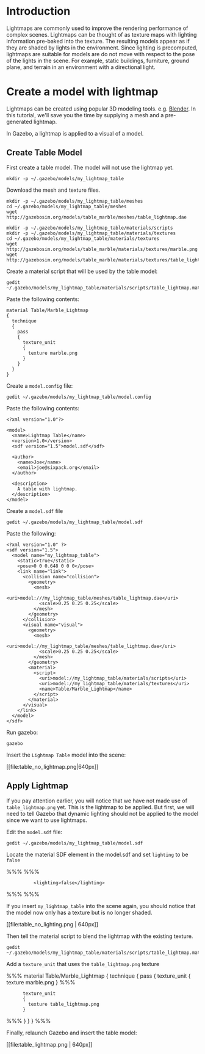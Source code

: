 # Introduction

Lightmaps are commonly used to improve the rendering performance of complex scenes. Lightmaps can be thought of as texture maps with lighting information pre-baked into the texture. The resulting models appear as if they are shaded by lights in the environment. Since lighting is precomputed, lightmaps are suitable for models are do not move with respect to the pose of the lights in the scene. For example, static buildings, furniture, ground plane, and terrain in an environment with a directional light.

# Create a model with lightmap

Lightmaps can be created using popular 3D modeling tools. e.g. [Blender](https://www.blender.org/manual/render/blender_render/bake.html). In this tutorial, we'll save you the time by supplying a mesh and a pre-generated lightmap.

In Gazebo, a lightmap is applied to a visual of a model.

## Create Table Model

First create a table model. The model will not use the lightmap yet.

~~~
mkdir -p ~/.gazebo/models/my_lightmap_table
~~~


Download the mesh and texture files.

~~~
mkdir -p ~/.gazebo/models/my_lightmap_table/meshes
cd ~/.gazebo/models/my_lightmap_table/meshes
wget http://gazebosim.org/models/table_marble/meshes/table_lightmap.dae
~~~

~~~
mkdir -p ~/.gazebo/models/my_lightmap_table/materials/scripts
mkdir -p ~/.gazebo/models/my_lightmap_table/materials/textures
cd ~/.gazebo/models/my_lightmap_table/materials/textures
wget http://gazebosim.org/models/table_marble/materials/textures/marble.png
wget http://gazebosim.org/models/table_marble/materials/textures/table_lightmap.png
~~~

Create a material script that will be used by the table model:

~~~
gedit ~/.gazebo/models/my_lightmap_table/materials/scripts/table_lightmap.material
~~~

Paste the following contents:

~~~
material Table/Marble_Lightmap
{
  technique
  {
    pass
    {
      texture_unit
      {
        texture marble.png
      }
    }
  }
}
~~~

Create a `model.config` file:

~~~
gedit ~/.gazebo/models/my_lightmap_table/model.config
~~~

Paste the following contents:

~~~
<?xml version="1.0"?>

<model>
  <name>Lightmap Table</name>
  <version>1.0</version>
  <sdf version="1.5">model.sdf</sdf>

  <author>
    <name>Joe</name>
    <email>joe@sixpack.org</email>
  </author>

  <description>
    A table with lightmap.
  </description>
</model>
~~~

Create a `model.sdf` file

~~~
gedit ~/.gazebo/models/my_lightmap_table/model.sdf
~~~

Paste the following:

~~~
<?xml version="1.0" ?>
<sdf version="1.5">
  <model name="my_lightmap_table">
    <static>true</static>
    <pose>0 0 0.648 0 0 0</pose>
    <link name="link">
      <collision name="collision">
        <geometry>
          <mesh>
            <uri>model:///my_lightmap_table/meshes/table_lightmap.dae</uri>
            <scale>0.25 0.25 0.25</scale>
          </mesh>
        </geometry>
      </collision>
      <visual name="visual">
        <geometry>
          <mesh>
            <uri>model://my_lightmap_table/meshes/table_lightmap.dae</uri>
            <scale>0.25 0.25 0.25</scale>
          </mesh>
        </geometry>
        <material>
          <script>
            <uri>model://my_lightmap_table/materials/scripts</uri>
            <uri>model://my_lightmap_table/materials/textures</uri>
            <name>Table/Marble_Lightmap</name>
          </script>
        </material>
      </visual>
    </link>
  </model>
</sdf>
~~~

Run gazebo:

~~~
gazebo
~~~

Insert the `Lightmap Table` model into the scene:

[[file:table_no_lightmap.png|640px]]


## Apply Lightmap

If you pay attention earlier, you will notice that we have not made use of `table_lightmap.png` yet. This is the lightmap to be applied. But first, we will need to tell Gazebo that dynamic lighting should not be applied to the model since we want to use lightmaps.

Edit the `model.sdf` file:

~~~
gedit ~/.gazebo/models/my_lightmap_table/model.sdf
~~~

Locate the material SDF element in the model.sdf and set `lighting` to be `false`

%%%
        <material>
          <script>
            <uri>model://my_lightmap_table/materials/scripts</uri>
            <uri>model://my_lightmap_table/materials/textures</uri>
            <name>Table/Marble_Lightmap</name>
          </script>
%%%
~~~
          <lighting>false</lighting>
~~~
%%%
        </material>
%%%

If you insert `my_lightmap_table` into the scene again, you should notice that the model now only has a texture but is no longer shaded.

[[file:table_no_lighting.png | 640px]]

Then tell the material script to blend the lightmap with the existing texture.

~~~
gedit ~/.gazebo/models/my_lightmap_table/materials/scripts/table_lightmap.material
~~~

Add a `texture_unit` that uses the `table_lightmap.png` texture

%%%
material Table/Marble_Lightmap
{
  technique
  {
    pass
    {
      texture_unit
      {
        texture marble.png
      }
%%%
~~~
      texture_unit
      {
        texture table_lightmap.png
      }
~~~
%%%
    }
  }
}
%%%

Finally, relaunch Gazebo and insert the table model:

[[file:table_lightmap.png | 640px]]

